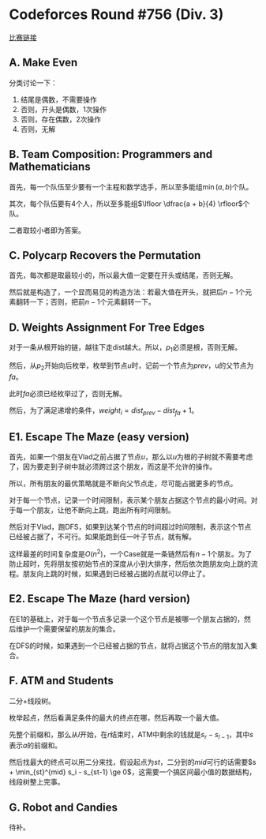 # Codeforces Round #756 (Div. 3)

[比赛链接](http://codeforces.com/contest/1611)

## A. Make Even

分类讨论一下：
1. 结尾是偶数，不需要操作
2. 否则，开头是偶数，1次操作
3. 否则，存在偶数，2次操作
4. 否则，无解

## B. Team Composition: Programmers and Mathematicians

首先，每一个队伍至少要有一个主程和数学选手，所以至多能组$\min(a, b)$个队。

其次，每个队伍要有4个人，所以至多能组$\lfloor \dfrac{a + b}{4} \rfloor$个队。

二者取较小者即为答案。

## C. Polycarp Recovers the Permutation

首先，每次都是取最较小的，所以最大值一定要在开头或结尾，否则无解。

然后就是构造了，一个显而易见的构造方法：若最大值在开头，就把后$n-1$个元素翻转一下；否则，把前$n-1$个元素翻转一下。

## D. Weights Assignment For Tree Edges

对于一条从根开始的链，越往下走dist越大。所以，$p_1$必须是根，否则无解。

然后，从$p_2$开始向后枚举，枚举到节点$u$时，记前一个节点为$prev$，u的父节点为$fa$。

此时$fa$必须已经枚举过了，否则无解。

然后，为了满足递增的条件，$weight_{i} = dist_{prev} - dist_{fa} + 1$。

## E1. Escape The Maze (easy version)

首先，如果一个朋友在Vlad之前占据了节点$u$，那么以$u$为根的子树就不需要考虑了，因为要走到子树中就必须跨过这个朋友，而这是不允许的操作。

所以，所有朋友的最优策略就是不断向父节点走，尽可能占据更多的节点。

对于每一个节点，记录一个时间限制，表示某个朋友占据这个节点的最小时间。对于每一个朋友，让他不断向上跳，跑出所有时间限制。

然后对于Vlad，跑DFS，如果到达某个节点的时间超过时间限制，表示这个节点已经被占据了，不可行。如果能跑到任一叶子节点，就有解。

这样最差的时间复杂度是$O(n^2)$，一个Case就是一条链然后有$n-1$个朋友。为了防止超时，先将朋友按初始节点的深度从小到大排序，然后依次跑朋友向上跳的流程。朋友向上跳的时候，如果遇到已经被占据的点就可以停止了。

## E2. Escape The Maze (hard version)

在E1的基础上，对于每一个节点多记录一个这个节点是被哪一个朋友占据的，然后维护一个需要保留的朋友的集合。

在DFS的时候，如果遇到一个已经被占据的节点，就将占据这个节点的朋友加入集合。

## F. ATM and Students

二分+线段树。

枚举起点，然后看满足条件的最大的终点在哪，然后再取一个最大值。

先整个前缀和，那么从$l$开始，在$r$结束时，ATM中剩余的钱就是$s_{r} - s_{l - 1}$，其中$s$表示$a$的前缀和。

然后找最大的终点可以用二分来找，假设起点为$st$，二分到的$mid$可行的话需要$s + \min_{st}^{mid} s_i - s_{st-1} \ge 0$，这需要一个搞区间最小值的数据结构，线段树整上完事。

## G. Robot and Candies

待补。